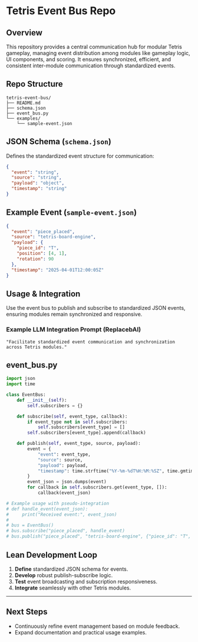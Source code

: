 # Tetris Event Bus Repo

## Overview

This repository provides a central communication hub for modular Tetris gameplay, managing event distribution among modules like gameplay logic, UI components, and scoring. It ensures synchronized, efficient, and consistent inter-module communication through standardized events.

## Repo Structure

```
tetris-event-bus/
├── README.md
├── schema.json
├── event_bus.py
└── examples/
    └── sample-event.json
```

## JSON Schema (`schema.json`)

Defines the standardized event structure for communication:

```json
{
  "event": "string",
  "source": "string",
  "payload": "object",
  "timestamp": "string"
}
```

## Example Event (`sample-event.json`)

```json
{
  "event": "piece_placed",
  "source": "tetris-board-engine",
  "payload": {
    "piece_id": "T",
    "position": [4, 1],
    "rotation": 90
  },
  "timestamp": "2025-04-01T12:00:05Z"
}
```

## Usage & Integration

Use the event bus to publish and subscribe to standardized JSON events, ensuring modules remain synchronized and responsive.

### Example LLM Integration Prompt (ReplacebAI)

```
"Facilitate standardized event communication and synchronization across Tetris modules."
```

## event_bus.py

```python
import json
import time

class EventBus:
    def __init__(self):
        self.subscribers = {}

    def subscribe(self, event_type, callback):
        if event_type not in self.subscribers:
            self.subscribers[event_type] = []
        self.subscribers[event_type].append(callback)

    def publish(self, event_type, source, payload):
        event = {
            "event": event_type,
            "source": source,
            "payload": payload,
            "timestamp": time.strftime("%Y-%m-%dT%H:%M:%SZ", time.gmtime())
        }
        event_json = json.dumps(event)
        for callback in self.subscribers.get(event_type, []):
            callback(event_json)

# Example usage with pseudo-integration
# def handle_event(event_json):
#     print("Received event:", event_json)
# 
# bus = EventBus()
# bus.subscribe("piece_placed", handle_event)
# bus.publish("piece_placed", "tetris-board-engine", {"piece_id": "T", "position": [4, 1], "rotation": 90})
```

## Lean Development Loop

1. **Define** standardized JSON schema for events.
2. **Develop** robust publish-subscribe logic.
3. **Test** event broadcasting and subscription responsiveness.
4. **Integrate** seamlessly with other Tetris modules.

---

## Next Steps
- Continuously refine event management based on module feedback.
- Expand documentation and practical usage examples.

